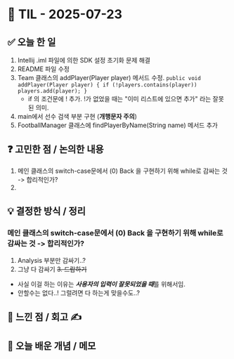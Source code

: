 # 📅 TIL - 2025-07-23

## ✅ 오늘 한 일
1. Intellij .iml 파일에 의한 SDK 설정 초기화 문제 해결
2. README 파일 수정
3. Team 클래스의 addPlayer(Player player) 메서드 수정.
   `public void addPlayer(Player player) {
   if (!players.contains(player))
   players.add(player);
   }`
   - if 의 조건문에 ! 추가. !가 없었을 때는 "이미 리스트에 있으면 추가" 라는 잘못된 의미. 
4. main에서 선수 검색 부분 구현 (**개행문자 주의**)
5. FootballManager 클래스에 findPlayerByName(String name) 메서드 추가

## ❓ 고민한 점 / 논의한 내용
1. 메인 클래스의 switch-case문에서 (0) Back 을 구현하기 위해 while로 감싸는 것 -> 합리적인가?
2. 

## 💡 결정한 방식 / 정리

### 메인 클래스의 switch-case문에서 (0) Back 을 구현하기 위해 while로 감싸는 것 -> 합리적인가?
1. Analysis 부분만 감싸기..?
2. 그냥 다 감싸기
~~3. 드랍하기~~
- 사실 이걸 하는 이유는 ***사용자의 입력이 잘못되었을 때***를 위해서임.
- 안할수는 없다..! 그럴려면 다 하는게 맞을수도..?

## 📌 느낀 점 / 회고 ✍️

## 📘 오늘 배운 개념 / 메모